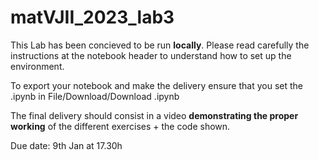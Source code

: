 # matVJII_2023_lab3

This Lab has been concieved to be run **locally**. Please read carefully the instructions at the notebook header to understand how to set up the environment. 

To export your notebook and make the delivery ensure that you set the .ipynb in File/Download/Download .ipynb

The final delivery should consist in a video **demonstrating the proper working** of the different exercises + the code shown.

Due date: 9th Jan at 17.30h
